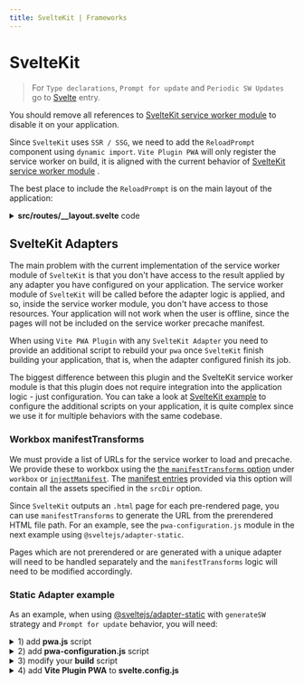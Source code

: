 ```yaml
---
title: SvelteKit | Frameworks
---
```


# SvelteKit

> For `Type declarations`, `Prompt for update` and `Periodic SW Updates` go to [Svelte](/frameworks/svelte.html) entry.
> 

You should remove all references to [SvelteKit service worker module](https://kit.svelte.dev/docs#modules-$service-worker) <outbound-link /> to disable it on your application.

Since `SvelteKit` uses `SSR / SSG`, we need to add the `ReloadPrompt` component using `dynamic import`. `Vite Plugin PWA` will only register the service worker on build, it is aligned with the current behavior of [SvelteKit service worker module](https://kit.svelte.dev/docs#modules-$service-worker) <outbound-link />.

The best place to include the `ReloadPrompt` is on the main layout of the application:

<details>
  <summary><strong>src/routes/__layout.svelte</strong> code</summary>

```html
<script>
	import { onMount } from 'svelte'
	import { browser, dev } from '$app/env'

	let ReloadPrompt
	onMount(async () => {
		!dev && browser && (ReloadPrompt = (await import('$lib/components/ReloadPrompt.svelte')).default)
	})
</script>

<svelte:head>
	{#if (!dev && browser)}
		<link rel="manifest" href="/_app/manifest.webmanifest">
	{/if}
</svelte:head>

<main>
  <slot />
</main>

{#if ReloadPrompt}
	<svelte:component this={ReloadPrompt} />
{/if}
```
</details>

## SvelteKit Adapters

The main problem with the current implementation of the service worker module of `SvelteKit` is that you don't have access to the result applied by any adapter you have configured on your application. The service worker module of `SvelteKit` will be called before the adapter logic is applied, and so, inside the service worker module, you don't have access to those resources. Your application will not work when the user is offline, since the pages will not be included on the service worker precache manifest.

When using `Vite PWA Plugin` with any `SvelteKit Adapter` you need to provide an additional script to rebuild your `pwa` once `SvelteKit` finish building your application, that is, when the adapter configured finish its job.

The biggest difference between this plugin and the SvelteKit service worker module is that this plugin does not require integration into the application logic - just configuration. You can take a look at [SvelteKit example](https://github.com/antfu/vite-plugin-pwa/tree/main/examples/sveltekit-pwa) <outbound-link /> to configure the additional scripts on your application, it is quite complex since we use it for multiple behaviors with the same codebase.

### Workbox manifestTransforms

We must provide a list of URLs for the service worker to load and precache. We provide these to workbox using the [the `manifestTransforms` option](https://developers.google.com/web/tools/workbox/reference-docs/latest/module-workbox-build#.ManifestTransform) under `workbox` or [`injectManifest`](https://developers.google.com/web/tools/workbox/reference-docs/latest/module-workbox-build#.injectManifest). The [manifest entries](https://developers.google.com/web/tools/workbox/reference-docs/latest/module-workbox-build#.ManifestEntry) provided via this option will contain all the assets specified in the `srcDir` option.

Since `SvelteKit` outputs an `.html` page for each pre-rendered page, you can use `manifestTransforms` to generate the URL from the prerendered HTML file path. For an example, see the `pwa-configuration.js` module in the next example using `@sveltejs/adapter-static`.

Pages which are not prerendered or are generated with a unique adapter will need to be handled separately and the `manifestTransforms` logic will need to be modified accordingly.

### Static Adapter example

As an example, when using [@sveltejs/adapter-static](https://github.com/sveltejs/kit/tree/master/packages/adapter-static) <outbound-link /> with `generateSW` strategy and `Prompt for update` behavior, you will need:

<details>
<summary>1) add <strong>pwa.js</strong> script</summary>

```js
import { resolveConfig } from 'vite'
import { VitePWA } from 'vite-plugin-pwa';
import { pwaConfiguration } from './pwa-configuration.js';
import { copyFileSync } from 'fs';

const webmanifestDestinations = [
	'./.svelte-kit/output/client/',
	'./build/',
]

const swDestinations = [
	'./build/',
]

const buildPwa = async() => {
	const config = await resolveConfig({ plugins: [VitePWA({ ...pwaConfiguration })] }, 'build', 'production' )
	// when `vite-plugin-pwa` is present, use it to regenerate SW after rendering
	const pwaPlugin = config.plugins.find(i => i.name === 'vite-plugin-pwa')?.api
	if (pwaPlugin?.generateSW) {
		console.log('Generating PWA...')
		await pwaPlugin.generateSW()
		webmanifestDestinations.forEach(d => {
			copyFileSync('./.svelte-kit/output/client/_app/manifest.webmanifest', `${d}/manifest.webmanifest`)
		})
		// don't copy workbox, SvelteKit will copy it
		swDestinations.forEach(d => {
			copyFileSync('./.svelte-kit/output/client/sw.js', `${d}/sw.js`)
		})
		console.log('Generation of PWA complete')
	}
} 

buildPwa()
```
</details>


<details>
<summary>2) add <strong>pwa-configuration.js</strong> script</summary>

```js
const pwaConfiguration = {
	srcDir: './build',
	outDir: './.svelte-kit/output/client',
	includeManifestIcons: false,
	base: '/',
	scope: '/',
	manifest: {
	short_name: "<YOUR APP SHORT NAME>",
	name: "<YOUR APP NAME>",
	scope: "/",
	start_url: "/",
	display: "standalone",
	theme_color: "#ffffff",
	background_color: "#ffffff",
	icons: [
		{
			src: "/pwa-192x192.png",
			sizes: "192x192",
			type: "image/png"
		},
		{
			src: "/pwa-512x512.png",
			"sizes": "512x512",
			"type": "image/png"
		},
		{
			src: "/pwa-512x512.png",
			"sizes": "512x512",
			"type": "image/png",
			purpose: 'any maskable'
		}
	]
	},
	workbox: {
		// mode: 'development',
		navigateFallback: '/',
		// vite and SvelteKit are not aligned: pwa plugin will use /\.[a-f0-9]{8}\./ by default: #164 optimize workbox work
		dontCacheBustURLsMatching: /-[a-f0-9]{8}\./,
		globDirectory: './build/',
		globPatterns: ['robots.txt', '**/*.{js,css,html,ico,png,svg,webmanifest}'],
		globIgnores: ['**/sw*', '**/workbox-*'],
		manifestTransforms: [async(entries) => {
			// manifest.webmanifest is added always by pwa plugin, so we remove it.
			// EXCLUDE from the sw precache sw and workbox-*
			const manifest = entries.filter(({ url }) =>
				url !== 'manifest.webmanifest' && url !== 'sw.js' && !url.startsWith('workbox-')
			).map((e) => {
				let url = e.url;
				if (url && url.endsWith('.html')) {
					if (url.startsWith('/')) {
						url = url.slice(1)
					}
					if (url === 'index.html') {
						e.url = url === 'index.html' ? '/'
					} else if (url.endsWith('index.html')) {
						e.url = `/${url.substring(0, url.lastIndexOf('/'))}`
					} else if (url.endsWith('.html')) {
						e.url = `/${url.substring(0, url.length - '.html'.length)}`
					}
				}
				
				return e
			});
			
			return { manifest };
		}]
	}
};

export { pwaConfiguration };
```
</details>

<details>
<summary>3) modify your <strong>build</strong> script</summary>

```json
"scripts": {
	"build": "svelte-kit build && node ./pwa.js"
}
```
</details>


<details>
<summary>4) add <strong>Vite Plugin PWA</strong> to <strong>svelte.config.js</strong></summary>

```js
import adapter from '@sveltejs/adapter-static';
import preprocess from 'svelte-preprocess';
import { VitePWA } from 'vite-plugin-pwa';
import { pwaConfiguration } from './pwa-configuration.js'

/** @type {import('@sveltejs/kit').Config} */
const config = {
	// Consult https://github.com/sveltejs/svelte-preprocess
	// for more information about preprocessors
	preprocess: preprocess(),

	kit: {
		adapter: adapter(),
		
		// hydrate the <div id="svelte"> element in src/app.html
		target: '#svelte',
		vite: {
			plugins: [VitePWA(pwaConfiguration)]
		}
	}
};

export default config;
```
</details>
